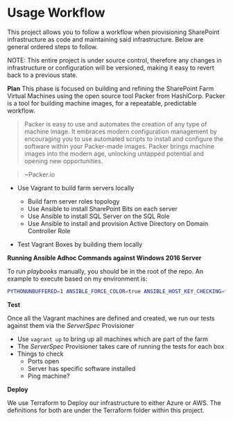 # Usage Workflow

This project allows you to follow a workflow when provisioning SharePoint infrastructure as code and maintaining said infrastructure.  Below are general ordered steps to follow.

NOTE: This entire project is under source control, therefore any changes in infrastructure or configuration will be versioned, making it easy to revert back to a previous state.

**Plan**
This phase is focused on building and refining the SharePoint Farm Virtual Machines using the open source tool Packer from HashiCorp.  Packer is a tool for building machine images, for a repeatable, predictable workflow.

>Packer is easy to use and automates the creation of any type of machine image. It embraces modern configuration management by encouraging you to use automated scripts to install and configure the software within your Packer-made images. Packer brings machine images into the modern age, unlocking untapped potential and opening new opportunities.

>    ~Packer.io

* Use Vagrant to build farm servers locally
  * Build farm server roles topology
  * Use Ansible to install SharePoint Bits on each server
  * Use Ansible to install SQL Server on the SQL Role
  * Use Ansible to install and provision Active Directory on Domain Controller Role

* Test Vagrant Boxes by building them locally

**Running Ansible Adhoc Commands against Windows 2016 Server**

To run _playbooks_ manually, you should be in the root of the repo.  An example to execute based on my environment is:

```bash
PYTHONUNBUFFERED=1 ANSIBLE_FORCE_COLOR=true ANSIBLE_HOST_KEY_CHECKING=false ANSIBLE_SSH_ARGS='-o UserKnownHostsFile=/dev/null -o IdentitiesOnly=yes -i '/Users/sharepointoscar/.vagrant.d/insecure_private_key' -o IdentityFile=~/.vagrant.d/insecure_private_key  ControlMaster=auto -o ControlPersist=60s' ansible-playbook --connection=ssh --timeout=30 --extra-vars="ansible_ssh_user='vagrant'" --limit="domaincontrollers" --inventory-file=ansible/test.ini -vvvv ansible/plays/domaincontroller.yml --start-at-task="Create directory structure"

```

**Test**

Once all the Vagrant machines are defined and created, we run our tests against them via the _ServerSpec_ Provisioner
* Use `vagrant up` to bring up all machines which are part of the farm
* The _ServerSpec_ Provisioner takes care of running the tests for each box
* Things to check
  * Ports open
  * Server has specific software installed
  * Ping machine?


**Deploy**

We use Terraform to Deploy our infrastructure to either Azure or AWS.  The definitions for both are under the Terraform folder within this project.
